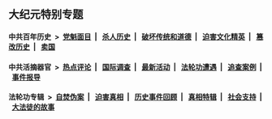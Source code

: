 ## 大纪元特别专题

#### 中共百年历史 &nbsp;>&nbsp; [党魁面目](indexes/nf1176107/README.md?11040430) &nbsp;| &nbsp; [杀人历史](indexes/nf1176106/README.md?11040430) &nbsp;| &nbsp; [破坏传统和道德](indexes/nf1176106/README.md?11040430) &nbsp;| &nbsp; [迫害文化精英](indexes/nf1176111/README.md?11040430) &nbsp;| &nbsp; [篡改历史](indexes/nf1176115/README.md?11040430) &nbsp;| &nbsp; [卖国](indexes/nf1176117/README.md?11040430) 

#### 中共活摘器官 &nbsp;>&nbsp; [热点评论](indexes/nf5879/README.md?11040430) &nbsp;| &nbsp; [国际调查](indexes/nf5947/README.md?11040430) &nbsp;| &nbsp; [最新活动](indexes/nf5883/README.md?11040430) &nbsp;| &nbsp; [法轮功遭遇](indexes/nf5881/README.md?11040430) &nbsp;| &nbsp; [追查案例](indexes/nf5880/README.md?11040430) &nbsp;| &nbsp; [事件报导](indexes/nf5877/README.md?11040430) 

#### 法轮功专辑 &nbsp;>&nbsp; [自焚伪案](indexes/nf5562/README.md?11040430) &nbsp;| &nbsp; [迫害真相](indexes/nf4379/README.md?11040430) &nbsp;| &nbsp; [历史事件回顾](indexes/nf5793/README.md?11040430) &nbsp;| &nbsp; [真相特辑](indexes/nf4389/README.md?11040430) &nbsp;| &nbsp; [社会支持](indexes/nf4386/README.md?11040430) &nbsp;| &nbsp; [大法徒的故事](indexes/nf1147481/README.md?11040430) 
